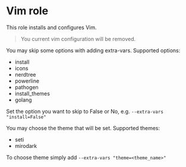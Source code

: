 # Vim role

This role installs and configures Vim.

> You current vim configuration will be removed.

You may skip some options with adding extra-vars. Supported options:
- install
- icons
- nerdtree
- powerline
- pathogen
- install\_themes
- golang

Set the option you want to skip to False or No, e.g. `--extra-vars "install=False"`

You may choose the theme that will be set. Supported themes:
- seti
- mirodark

To choose theme simply add `--extra-vars "theme=<theme_name>"`

